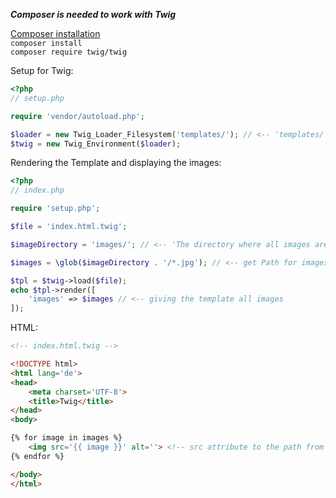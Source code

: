 ***Composer is needed to work with Twig***  

[Composer installation](https://getcomposer.org/download/)  
``composer install``  
``composer require twig/twig``

Setup for Twig:
````php
<?php
// setup.php

require 'vendor/autoload.php';

$loader = new Twig_Loader_Filesystem('templates/'); // <-- 'templates/' folder where all the templates are
$twig = new Twig_Environment($loader);

````

Rendering the Template and displaying the images:

````php
<?php
// index.php

require 'setup.php';

$file = 'index.html.twig';

$imageDirectory = 'images/'; // <-- 'The directory where all images are'

$images = \glob($imageDirectory . '/*.jpg'); // <-- get Path for images

$tpl = $twig->load($file);
echo $tpl->render([
    'images' => $images // <-- giving the template all images
]);

````

HTML:

````html
<!-- index.html.twig -->

<!DOCTYPE html>
<html lang='de'>
<head>
    <meta charset='UTF-8'>
    <title>Twig</title>
</head>
<body>

{% for image in images %}
    <img src='{{ image }}' alt=''> <!-- src attribute to the path from the image -->
{% endfor %}

</body>
</html>

````
